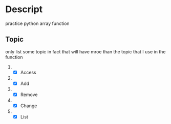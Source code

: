 # Descript
practice python array function

## Topic
only list some topic in fact that will have mroe than the topic that I use in the function
  1. -[X] Access
  2. -[X] Add
  3. -[X] Remove
  4. -[X] Change
  5. -[X] List
